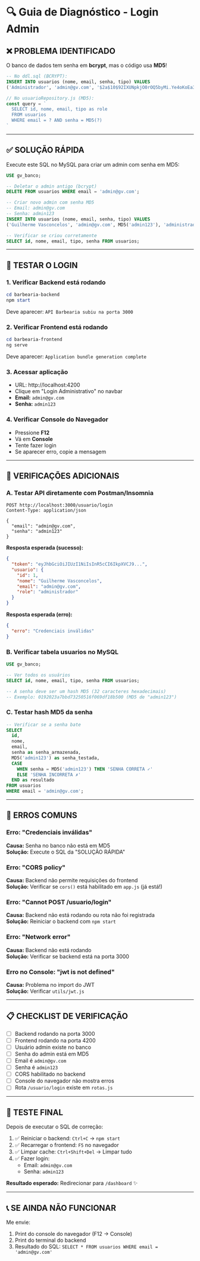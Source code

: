 # 🔍 Guia de Diagnóstico - Login Admin

## ❌ PROBLEMA IDENTIFICADO

O banco de dados tem senha em **bcrypt**, mas o código usa **MD5**!

```sql
-- No ddl.sql (BCRYPT):
INSERT INTO usuarios (nome, email, senha, tipo) VALUES 
('Administrador', 'admin@gv.com', '$2a$10$92IXUNpkjO0rOQ5byMi.Ye4oKoEa3Ro9llC/.og/at2.uheWG/igi', 'administrador');
```

```javascript
// No usuarioRepository.js (MD5):
const query = `
  SELECT id, nome, email, tipo as role 
  FROM usuarios 
  WHERE email = ? AND senha = MD5(?)
`
```

---

## ✅ SOLUÇÃO RÁPIDA

Execute este SQL no MySQL para criar um admin com senha em MD5:

```sql
USE gv_banco;

-- Deletar o admin antigo (bcrypt)
DELETE FROM usuarios WHERE email = 'admin@gv.com';

-- Criar novo admin com senha MD5
-- Email: admin@gv.com
-- Senha: admin123
INSERT INTO usuarios (nome, email, senha, tipo) VALUES 
('Guilherme Vasconcelos', 'admin@gv.com', MD5('admin123'), 'administrador');

-- Verificar se criou corretamente
SELECT id, nome, email, tipo, senha FROM usuarios;
```

---

## 🧪 TESTAR O LOGIN

### 1. **Verificar Backend está rodando**
```powershell
cd barbearia-backend
npm start
```

Deve aparecer: `API Barbearia subiu na porta 3000`

### 2. **Verificar Frontend está rodando**
```powershell
cd barbearia-frontend
ng serve
```

Deve aparecer: `Application bundle generation complete`

### 3. **Acessar aplicação**
- URL: http://localhost:4200
- Clique em "Login Administrativo" no navbar
- **Email:** `admin@gv.com`
- **Senha:** `admin123`

### 4. **Verificar Console do Navegador**
- Pressione **F12**
- Vá em **Console**
- Tente fazer login
- Se aparecer erro, copie a mensagem

---

## 🔎 VERIFICAÇÕES ADICIONAIS

### A. Testar API diretamente com Postman/Insomnia

```http
POST http://localhost:3000/usuario/login
Content-Type: application/json

{
  "email": "admin@gv.com",
  "senha": "admin123"
}
```

**Resposta esperada (sucesso):**
```json
{
  "token": "eyJhbGciOiJIUzI1NiIsInR5cCI6IkpXVCJ9...",
  "usuario": {
    "id": 1,
    "nome": "Guilherme Vasconcelos",
    "email": "admin@gv.com",
    "role": "administrador"
  }
}
```

**Resposta esperada (erro):**
```json
{
  "erro": "Credenciais inválidas"
}
```

### B. Verificar tabela usuarios no MySQL

```sql
USE gv_banco;

-- Ver todos os usuários
SELECT id, nome, email, tipo, senha FROM usuarios;

-- A senha deve ser um hash MD5 (32 caracteres hexadecimais)
-- Exemplo: 0192023a7bbd73250516f069df18b500 (MD5 de "admin123")
```

### C. Testar hash MD5 da senha

```sql
-- Verificar se a senha bate
SELECT 
  id, 
  nome, 
  email,
  senha as senha_armazenada,
  MD5('admin123') as senha_testada,
  CASE 
    WHEN senha = MD5('admin123') THEN 'SENHA CORRETA ✓' 
    ELSE 'SENHA INCORRETA ✗' 
  END as resultado
FROM usuarios 
WHERE email = 'admin@gv.com';
```

---

## 🐛 ERROS COMUNS

### Erro: "Credenciais inválidas"
**Causa:** Senha no banco não está em MD5  
**Solução:** Execute o SQL da "SOLUÇÃO RÁPIDA"

### Erro: "CORS policy"
**Causa:** Backend não permite requisições do frontend  
**Solução:** Verificar se `cors()` está habilitado em `app.js` (já está!)

### Erro: "Cannot POST /usuario/login"
**Causa:** Backend não está rodando ou rota não foi registrada  
**Solução:** Reiniciar o backend com `npm start`

### Erro: "Network error"
**Causa:** Backend não está rodando  
**Solução:** Verificar se backend está na porta 3000

### Erro no Console: "jwt is not defined"
**Causa:** Problema no import do JWT  
**Solução:** Verificar `utils/jwt.js`

---

## 📋 CHECKLIST DE VERIFICAÇÃO

- [ ] Backend rodando na porta 3000
- [ ] Frontend rodando na porta 4200
- [ ] Usuário admin existe no banco
- [ ] Senha do admin está em MD5
- [ ] Email é `admin@gv.com`
- [ ] Senha é `admin123`
- [ ] CORS habilitado no backend
- [ ] Console do navegador não mostra erros
- [ ] Rota `/usuario/login` existe em `rotas.js`

---

## 🎯 TESTE FINAL

Depois de executar o SQL de correção:

1. ✅ Reiniciar o backend: `Ctrl+C` → `npm start`
2. ✅ Recarregar o frontend: `F5` no navegador
3. ✅ Limpar cache: `Ctrl+Shift+Del` → Limpar tudo
4. ✅ Fazer login:
   - Email: `admin@gv.com`
   - Senha: `admin123`

**Resultado esperado:** Redirecionar para `/dashboard` ✨

---

## 📞 SE AINDA NÃO FUNCIONAR

Me envie:
1. Print do console do navegador (F12 → Console)
2. Print do terminal do backend
3. Resultado do SQL: `SELECT * FROM usuarios WHERE email = 'admin@gv.com'`
